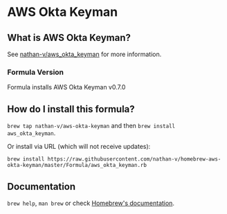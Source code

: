 # AWS Okta Keyman

## What is AWS Okta Keyman?
See [nathan-v/aws\_okta\_keyman](https://github.com/nathan-v/aws_okta_keyman) for more information.

### Formula Version 
Formula installs AWS Okta Keyman v0.7.0

## How do I install this formula?

`brew tap nathan-v/aws-okta-keyman` and then `brew install aws_okta_keyman`.

Or install via URL (which will not receive updates):

```
brew install https://raw.githubusercontent.com/nathan-v/homebrew-aws-okta-keyman/master/Formula/aws_okta_keyman.rb
```

## Documentation
`brew help`, `man brew` or check [Homebrew's documentation](https://docs.brew.sh).

